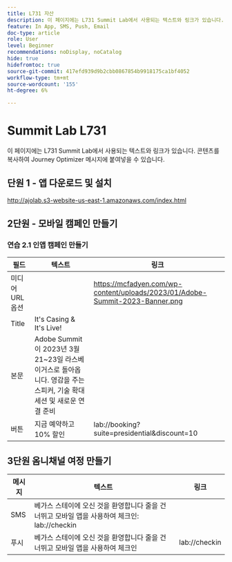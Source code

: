 ```yaml
---
title: L731 자산
description: 이 페이지에는 L731 Summit Lab에서 사용되는 텍스트와 링크가 있습니다.
feature: In App, SMS, Push, Email
doc-type: article
role: User
level: Beginner
recommendations: noDisplay, noCatalog
hide: true
hidefromtoc: true
source-git-commit: 417efd939d9b2cbb0867854b9918175ca1bf4052
workflow-type: tm+mt
source-wordcount: '155'
ht-degree: 6%

---
```



# Summit Lab L731

이 페이지에는 L731 Summit Lab에서 사용되는 텍스트와 링크가 있습니다. 콘텐츠를 복사하여 Journey Optimizer 메시지에 붙여넣을 수 있습니다.

## 단원 1 - 앱 다운로드 및 설치

http://ajolab.s3-website-us-east-1.amazonaws.com/index.html

## 2단원 - 모바일 캠페인 만들기

### 연습 2.1 인앱 캠페인 만들기

| 필드 | 텍스트 | 링크 |
|----|----|----|
| 미디어 URL 옵션 |  | https://mcfadyen.com/wp-content/uploads/2023/01/Adobe-Summit-2023-Banner.png |
| Title | It&#39;s Casing &amp; It&#39;s Live! |  |
| 본문 | Adobe Summit이 2023년 3월 21~23일 라스베이거스로 돌아옵니다. 영감을 주는 스피커, 기술 확대 세션 및 새로운 연결 준비 |  |
| 버튼 | 지금 예약하고 10% 할인 | lab://booking?suite=presidential&amp;discount=10 |


## 3단원 옴니채널 여정 만들기

| 메시지 | 텍스트 | 링크 |
|----|----|----|
| SMS | 베가스 스테이에 오신 것을 환영합니다 줄을 건너뛰고 모바일 앱을 사용하여 체크인: lab://checkin |  |
| 푸시 | 베가스 스테이에 오신 것을 환영합니다 줄을 건너뛰고 모바일 앱을 사용하여 체크인 | lab://checkin |
